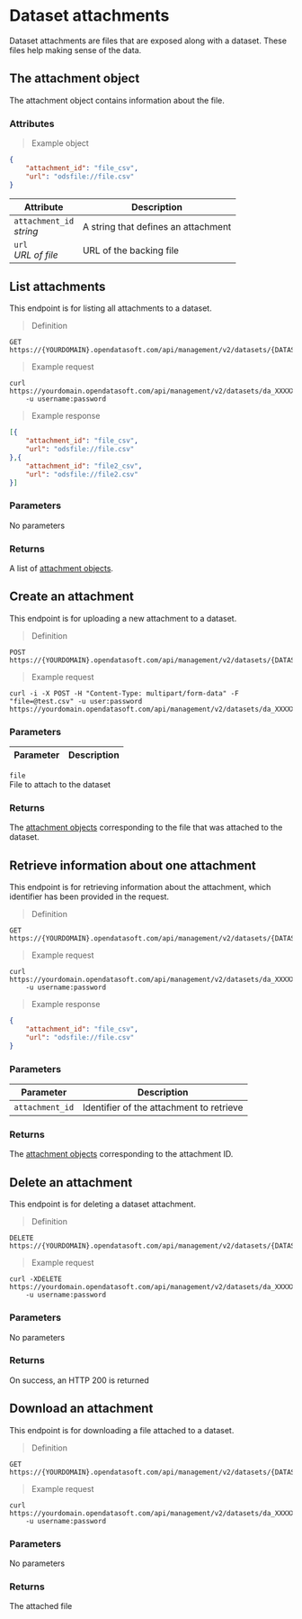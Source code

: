 # Dataset attachments

Dataset attachments are files that are exposed along with a dataset. These files help making sense of the data.

## The attachment object

The attachment object contains information about the file.

### Attributes

> Example object

```json
{            
    "attachment_id": "file_csv",
    "url": "odsfile://file.csv"
}
```

Attribute | Description
--------- | -----------
`attachment_id` <br> *string* | A string that defines an attachment
`url` <br> *URL of file* | URL of the backing file

## List attachments

This endpoint is for listing all attachments to a dataset. 

> Definition

```HTTP
GET https://{YOURDOMAIN}.opendatasoft.com/api/management/v2/datasets/{DATASET_UID}/attachments/
```

> Example request

```HTTP
curl https://yourdomain.opendatasoft.com/api/management/v2/datasets/da_XXXXXX/attachments
    -u username:password
```

> Example response

```json
[{
    "attachment_id": "file_csv",
    "url": "odsfile://file.csv"
},{
    "attachment_id": "file2_csv",
    "url": "odsfile://file2.csv"
}]
```

### Parameters

No parameters

### Returns

A list of [attachment objects](#the-attachment-object).

## Create an attachment

This endpoint is for uploading a new attachment to a dataset.

> Definition

```HTTP
POST https://{YOURDOMAIN}.opendatasoft.com/api/management/v2/datasets/{DATASET_UID}/attachments/
```

> Example request

```HTTP
curl -i -X POST -H "Content-Type: multipart/form-data" -F "file=@test.csv" -u user:password https://yourdomain.opendatasoft.com/api/management/v2/datasets/da_XXXXXX/attachments/
```

### Parameters

Parameter | Description
--------- | -----------
`file` <br> File to attach to the dataset

### Returns

The [attachment objects](#the-attachment-object) corresponding to the file that was attached to the dataset.

## Retrieve information about one attachment

This endpoint is for retrieving information about the attachment, which identifier has been provided in the request.

> Definition

```HTTP
GET https://{YOURDOMAIN}.opendatasoft.com/api/management/v2/datasets/{DATASET_UID}/attachments/{ATTACHMENT_ID}/
```

> Example request

```HTTP
curl https://yourdomain.opendatasoft.com/api/management/v2/datasets/da_XXXXXX/attachments/file_csv/
    -u username:password
```

> Example response

```json
{
    "attachment_id": "file_csv",
    "url": "odsfile://file.csv"
}
```

### Parameters

Parameter | Description
--------- | -----------
`attachment_id` | Identifier of the attachment to retrieve

### Returns

The [attachment objects](#the-attachment-object) corresponding to the attachment ID.

## Delete an attachment

This endpoint is for deleting a dataset attachment.

> Definition

```HTTP
DELETE https://{YOURDOMAIN}.opendatasoft.com/api/management/v2/datasets/{DATASET_UID}/attachments/{ATTACHMENT_ID}/
```

> Example request

```HTTP
curl -XDELETE https://yourdomain.opendatasoft.com/api/management/v2/datasets/da_XXXXXX/attachments/file_csv/
    -u username:password
```

### Parameters

No parameters

### Returns

On success, an HTTP 200 is returned


## Download an attachment

This endpoint is for downloading a file attached to a dataset.

> Definition

```HTTP
GET https://{YOURDOMAIN}.opendatasoft.com/api/management/v2/datasets/{DATASET_UID}/download_attachments/{ATTACHMENT_ID}/
```

> Example request

```HTTP
curl https://yourdomain.opendatasoft.com/api/management/v2/datasets/da_XXXXXX/download_attachments/file_csv/
    -u username:password
```

### Parameters

No parameters

### Returns

The attached file
